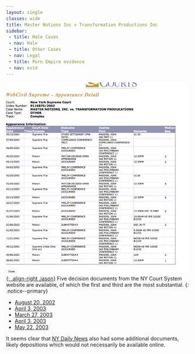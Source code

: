 ```yaml
---
layout: single
classes: wide
title: Master Notions Inc v Transformation Productions Inc
sidebar:
 - title: Hale Cases
 - nav: Hale
 - title: Other Cases
 - nav: Legal  
 - title: Porn Empire evidence
 - nav: evid
---
```




[![Appearance Schedule](/assets/images/HaasAppearances.png){: .align-right .jason}](/assets/images/HaasAppearances.png) Five decision documents from the NY Court System website are available,
of which the first and third are the most substantial.
{: .notice--primary}

- [August 20, 2002](/assets/pdfs/masternotions/30011687020021SCIV_pdf.pdf)
- [April 3, 2003](/assets/pdfs/masternotions/30011687020022sciv.pdf)
- [March 27, 2003](/assets/pdfs/masternotions/30011687020023SCIV_pdf.pdf)
- [April 3, 2003](/assets/pdfs/masternotions/30011687020024sciv.pdf)
- [May 22, 2003](/assets/pdfs/masternotions/30011687020025sciv.pdf)

It seems clear that [NY Daily News](https://www.nydailynews.com/news/national/greenwald-reporter-broke-nsa-story-lawyer-sued-porn-biz-article-1.1383448") also had some additional documents, likely depositions which would not necessarily be available online.
